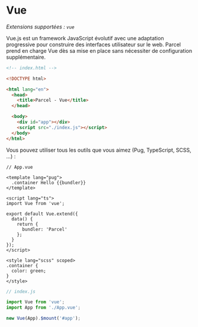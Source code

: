 # Vue

_Extensions supportées : `vue`_

Vue.js est un framework JavaScript évolutif avec une adaptation progressive pour construire des interfaces utilisateur sur le web. Parcel prend en charge Vue dès sa mise en place sans nécessiter de configuration supplémentaire.

```html
<!-- index.html -->

<!DOCTYPE html>

<html lang="en">
  <head>
    <title>Parcel - Vue</title>
  </head>

  <body>
    <div id="app"></div>
    <script src="./index.js"></script>
  </body>
</html>
```

Vous pouvez utiliser tous les outils que vous aimez (Pug, TypeScript, SCSS, ...) :

```vue
// App.vue

<template lang="pug">
  .container Hello {{bundler}}
</template>

<script lang="ts">
import Vue from 'vue';

export default Vue.extend({
  data() {
    return {
      bundler: 'Parcel'
    };
  }
});
</script>

<style lang="scss" scoped>
.container {
  color: green;
}
</style>
```

```js
// index.js

import Vue from 'vue';
import App from './App.vue';

new Vue(App).$mount('#app');
```
